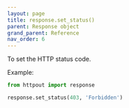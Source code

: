 ```yaml
---
layout: page
title: response.set_status()
parent: Response object
grand_parent: Reference
nav_order: 6
---
```


To set the HTTP status code.

Example:
```python
from httpout import response

response.set_status(403, 'Forbidden')
```
